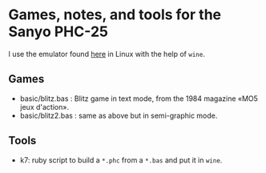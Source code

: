 # Games, notes, and tools for the Sanyo PHC-25

I use the emulator found [here](http://www.phc25.com/index.htm) in Linux with
the help of `wine`.

## Games

- basic/blitz.bas : Blitz game in text mode, from the 1984 magazine «MO5 jeux d'action».
- basic/blitz2.bas : same as above but in semi-graphic mode.

## Tools

- k7: ruby script to build a `*.phc` from a `*.bas` and put it in `wine`.
